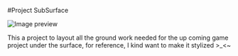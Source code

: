 #Project SubSurface

![Image preview](https://github.com/JoeShu0/Project_SubSurface/blob/master/Images/ProjectPreview.tga)

This a project to layout all the ground work needed for the up coming game project under the surface,
for reference, I kind want to make it stylized >_<~